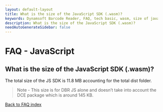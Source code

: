 ```yaml
---
layout: default-layout
title: What is the size of the JavaScript SDK (.wasm)?
keywords: Dynamsoft Barcode Reader, FAQ, tech basic, wasm, size of javascript sdk
description: What is the size of the JavaScript SDK (.wasm)?
needAutoGenerateSidebar: false
---
```


# FAQ - JavaScript

## What is the size of the JavaScript SDK (.wasm)?

The total size of the JS SDK is 11.8 MB accounting for the total dist folder.

> Note - This size is for DBR JS alone and doesn’t take into account the DCE package which is around 145 KB.

[Back to FAQ index](index.md)
